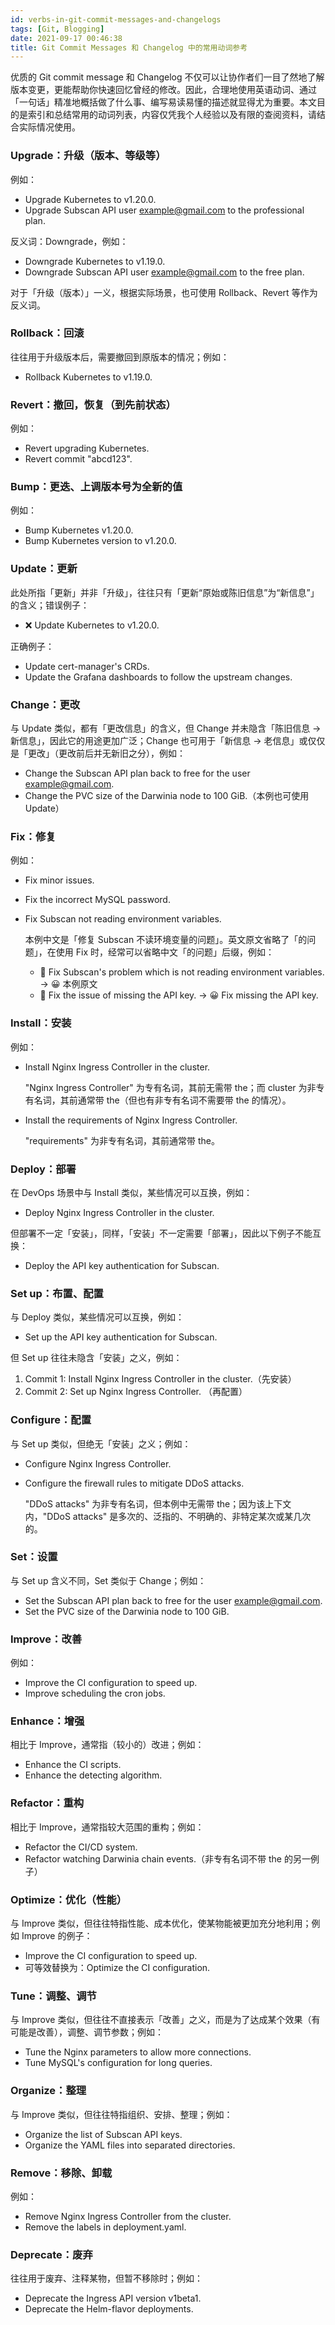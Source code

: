 ```yaml
---
id: verbs-in-git-commit-messages-and-changelogs
tags: [Git, Blogging]
date: 2021-09-17 00:46:38
title: Git Commit Messages 和 Changelog 中的常用动词参考
---
```


优质的 Git commit message 和 Changelog 不仅可以让协作者们一目了然地了解版本变更，更能帮助你快速回忆曾经的修改。因此，合理地使用英语动词、通过「一句话」精准地概括做了什么事、编写易读易懂的描述就显得尤为重要。本文目的是索引和总结常用的动词列表，内容仅凭我个人经验以及有限的查阅资料，请结合实际情况使用。

<!--more-->

### Upgrade：升级（版本、等级等）

例如：

- Upgrade Kubernetes to v1.20.0.
- Upgrade Subscan API user example@gmail.com to the professional plan.

反义词：Downgrade，例如：

- Downgrade Kubernetes to v1.19.0.
- Downgrade Subscan API user example@gmail.com to the free plan.

对于「升级（版本）」一义，根据实际场景，也可使用 Rollback、Revert 等作为反义词。

### Rollback：回滚

往往用于升级版本后，需要撤回到原版本的情况；例如：

- Rollback Kubernetes to v1.19.0.

### Revert：撤回，恢复（到先前状态）

例如：

- Revert upgrading Kubernetes.
- Revert commit "abcd123".

### Bump：更迭、上调版本号为全新的值

例如：

- Bump Kubernetes v1.20.0.
- Bump Kubernetes version to v1.20.0.

### Update：更新

此处所指「更新」并非「升级」，往往只有「更新“原始或陈旧信息”为“新信息”」的含义；错误例子：

- ❌ Update Kubernetes to v1.20.0.

正确例子：

- Update cert-manager's CRDs.
- Update the Grafana dashboards to follow the upstream changes.

### Change：更改

与 Update 类似，都有「更改信息」的含义，但 Change 并未隐含「陈旧信息 → 新信息」，因此它的用途更加广泛；Change 也可用于「新信息 → 老信息」或仅仅是「更改」（更改前后并无新旧之分），例如：

- Change the Subscan API plan back to free for the user example@gmail.com.
- Change the PVC size of the Darwinia node to 100 GiB.（本例也可使用 Update）

### Fix：修复

例如：

- Fix minor issues.
- Fix the incorrect MySQL password.
- Fix Subscan not reading environment variables.

    本例中文是「修复 Subscan 不读环境变量的问题」。英文原文省略了「的问题」，在使用 Fix 时，经常可以省略中文「的问题」后缀，例如：

    - 🤨 Fix Subscan's problem which is not reading environment variables. → 😀 本例原文
    - 🤨 Fix the issue of missing the API key. → 😀 Fix missing the API key.

### Install：安装

例如：

- Install Nginx Ingress Controller in the cluster.

    "Nginx Ingress Controller" 为专有名词，其前无需带 the；而 cluster 为非专有名词，其前通常带 the（但也有非专有名词不需要带 the 的情况）。

- Install the requirements of Nginx Ingress Controller.

    "requirements" 为非专有名词，其前通常带 the。

### Deploy：部署

在 DevOps 场景中与 Install 类似，某些情况可以互换，例如：

- Deploy Nginx Ingress Controller in the cluster.

但部署不一定「安装」，同样，「安装」不一定需要「部署」，因此以下例子不能互换：

- Deploy the API key authentication for Subscan.

### Set up：布置、配置

与 Deploy 类似，某些情况可以互换，例如：

- Set up the API key authentication for Subscan.

但 Set up 往往未隐含「安装」之义，例如：

1. Commit 1: Install Nginx Ingress Controller in the cluster.（先安装）
2. Commit 2: Set up Nginx Ingress Controller. （再配置）

### Configure：配置

与 Set up 类似，但绝无「安装」之义；例如：

- Configure Nginx Ingress Controller.
- Configure the firewall rules to mitigate DDoS attacks.

    "DDoS attacks" 为非专有名词，但本例中无需带 the；因为该上下文内，"DDoS attacks" 是多次的、泛指的、不明确的、非特定某次或某几次的。

### Set：设置

与 Set up 含义不同，Set 类似于 Change；例如：

- Set the Subscan API plan back to free for the user example@gmail.com.
- Set the PVC size of the Darwinia node to 100 GiB.

### Improve：改善

例如：

- Improve the CI configuration to speed up.
- Improve scheduling the cron jobs.

### Enhance：增强

相比于 Improve，通常指（较小的）改进；例如：

- Enhance the CI scripts.
- Enhance the detecting algorithm.

### Refactor：重构

相比于 Improve，通常指较大范围的重构；例如：

- Refactor the CI/CD system.
- Refactor watching Darwinia chain events.（非专有名词不带 the 的另一例子）

### Optimize：优化（性能）

与 Improve 类似，但往往特指性能、成本优化，使某物能被更加充分地利用；例如 Improve 的例子：

- Improve the CI configuration to speed up.
- 可等效替换为：Optimize the CI configuration.

### Tune：调整、调节

与 Improve 类似，但往往不直接表示「改善」之义，而是为了达成某个效果（有可能是改善），调整、调节参数；例如：

- Tune the Nginx parameters to allow more connections.
- Tune MySQL's configuration for long queries.

### Organize：整理

与 Improve 类似，但往往特指组织、安排、整理；例如：

- Organize the list of Subscan API keys.
- Organize the YAML files into separated directories.

### Remove：移除、卸载

例如：

- Remove Nginx Ingress Controller from the cluster.
- Remove the labels in deployment.yaml.

### Deprecate：废弃

往往用于废弃、注释某物，但暂不移除时；例如：

- Deprecate the Ingress API version v1beta1.
- Deprecate the Helm-flavor deployments.
